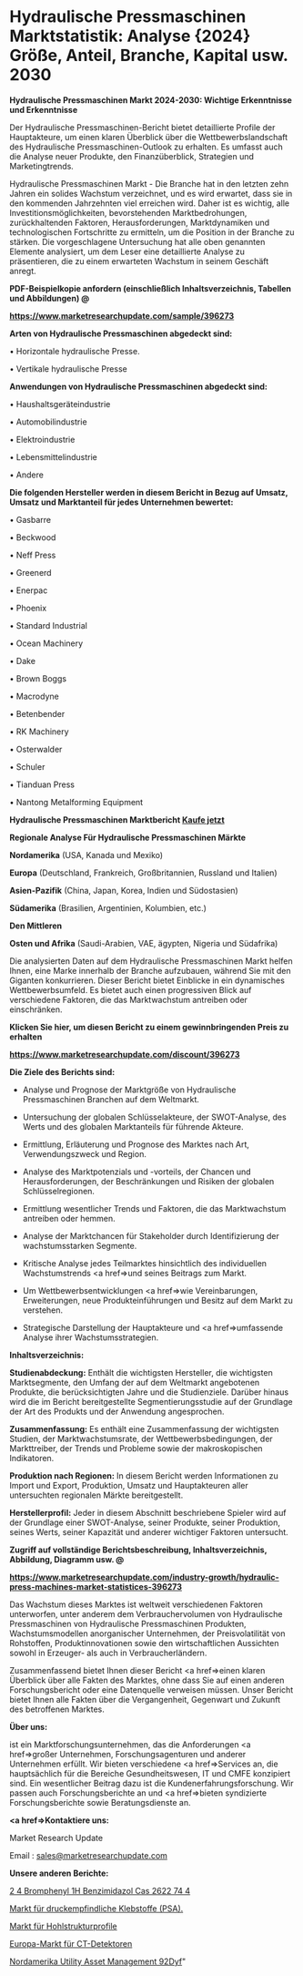 # Hydraulische Pressmaschinen Marktstatistik: Analyse {2024} Größe, Anteil, Branche, Kapital usw. 2030

<strong>Hydraulische Pressmaschinen Markt 2024-2030: Wichtige Erkenntnisse und Erkenntnisse</strong>

Der Hydraulische Pressmaschinen-Bericht bietet detaillierte Profile der Hauptakteure, um einen klaren Überblick über die Wettbewerbslandschaft des Hydraulische Pressmaschinen-Outlook zu erhalten. Es umfasst auch die Analyse neuer Produkte, den Finanzüberblick, Strategien und Marketingtrends.

Hydraulische Pressmaschinen Markt - Die Branche hat in den letzten zehn Jahren ein solides Wachstum verzeichnet, und es wird erwartet, dass sie in den kommenden Jahrzehnten viel erreichen wird. Daher ist es wichtig, alle Investitionsmöglichkeiten, bevorstehenden Marktbedrohungen, zurückhaltenden Faktoren, Herausforderungen, Marktdynamiken und technologischen Fortschritte zu ermitteln, um die Position in der Branche zu stärken. Die vorgeschlagene Untersuchung hat alle oben genannten Elemente analysiert, um dem Leser eine detaillierte Analyse zu präsentieren, die zu einem erwarteten Wachstum in seinem Geschäft anregt.



<strong><b>PDF-Beispielkopie anfordern (einschließlich Inhaltsverzeichnis, Tabellen und Abbildungen) @ </b></strong>

<strong><a href=https://www.marketresearchupdate.com/sample/396273>

<strong>https://www.marketresearchupdate.com/sample/396273</u></a></strong></strong>



<strong>Arten von Hydraulische Pressmaschinen abgedeckt sind:</strong>

• Horizontale hydraulische Presse.

• Vertikale hydraulische Presse



<strong>Anwendungen von Hydraulische Pressmaschinen abgedeckt sind:</strong>

• Haushaltsgeräteindustrie

• Automobilindustrie

• Elektroindustrie

• Lebensmittelindustrie

• Andere



<strong>Die folgenden Hersteller werden in diesem Bericht in Bezug auf Umsatz, Umsatz und Marktanteil für jedes Unternehmen bewertet:</strong>

• Gasbarre

• Beckwood

• Neff Press

• Greenerd

• Enerpac

• Phoenix

• Standard Industrial

• Ocean Machinery

• Dake

• Brown Boggs

• Macrodyne

• Betenbender

• RK Machinery

• Osterwalder

• Schuler

• Tianduan Press

• Nantong Metalforming Equipment



<strong>Hydraulische Pressmaschinen Marktbericht <a href=https://www.marketresearchupdate.com/buynow/396273>Kaufe jetzt</a></strong>



<strong>Regionale Analyse Für Hydraulische Pressmaschinen Märkte</strong>



<strong>Nordamerika</strong> (USA, Kanada und Mexiko)



<strong>Europa</strong> (Deutschland, Frankreich, Großbritannien, Russland und Italien)



<strong>Asien-Pazifik</strong> (China, Japan, Korea, Indien und Südostasien)



<strong>Südamerika</strong> (Brasilien, Argentinien, Kolumbien, etc.)



<strong>Den Mittleren</strong> 

<strong>Osten und Afrika</strong> (Saudi-Arabien, VAE, ägypten, Nigeria und Südafrika)

Die analysierten Daten auf dem Hydraulische Pressmaschinen Markt helfen Ihnen, eine Marke innerhalb der Branche aufzubauen, während Sie mit den Giganten konkurrieren. Dieser Bericht bietet Einblicke in ein dynamisches Wettbewerbsumfeld. Es bietet auch einen progressiven Blick auf verschiedene Faktoren, die das Marktwachstum antreiben oder einschränken.



<strong>Klicken Sie hier, um diesen Bericht zu einem gewinnbringenden Preis zu erhalten
</strong>

<strong><a href=https://www.marketresearchupdate.com/discount/396273>https://www.marketresearchupdate.com/discount/396273</b></u></strong></a>



<strong>Die Ziele des Berichts sind:</strong>

- Analyse und Prognose der Marktgröße von Hydraulische Pressmaschinen Branchen auf dem Weltmarkt.

- Untersuchung der globalen Schlüsselakteure, der SWOT-Analyse, des Werts und des globalen Marktanteils für führende Akteure.

- Ermittlung, Erläuterung und Prognose des Marktes nach Art, Verwendungszweck und Region.

- Analyse des Marktpotenzials und -vorteils, der Chancen und Herausforderungen, der Beschränkungen und Risiken der globalen Schlüsselregionen.

- Ermittlung wesentlicher Trends und Faktoren, die das Marktwachstum antreiben oder hemmen.

- Analyse der Marktchancen für Stakeholder durch Identifizierung der wachstumsstarken Segmente.

- Kritische Analyse jedes Teilmarktes hinsichtlich des individuellen Wachstumstrends <a href=>und</a> seines Beitrags zum Markt.

- Um Wettbewerbsentwicklungen <a href=>wie</a> Vereinbarungen, Erweiterungen, neue Produkteinführungen und Besitz auf dem Markt zu verstehen.

- Strategische Darstellung der Hauptakteure und <a href=>umfas</a>sende Analyse ihrer Wachstumsstrategien.



<strong>Inhaltsverzeichnis:</strong>



<strong>Studienabdeckung:</strong> Enthält die wichtigsten Hersteller, die wichtigsten Marktsegmente, den Umfang der auf dem Weltmarkt angebotenen Produkte, die berücksichtigten Jahre und die Studienziele. Darüber hinaus wird die im Bericht bereitgestellte Segmentierungsstudie auf der Grundlage der Art des Produkts und der Anwendung angesprochen.



<strong>Zusammenfassung:</strong> Es enthält eine Zusammenfassung der wichtigsten Studien, der Marktwachstumsrate, der Wettbewerbsbedingungen, der Markttreiber, der Trends und Probleme sowie der makroskopischen Indikatoren.



<strong>Produktion nach Regionen:</strong> In diesem Bericht werden Informationen zu Import und Export, Produktion, Umsatz und Hauptakteuren aller untersuchten regionalen Märkte bereitgestellt.



<strong>Herstellerprofil:</strong> Jeder in diesem Abschnitt beschriebene Spieler wird auf der Grundlage einer SWOT-Analyse, seiner Produkte, seiner Produktion, seines Werts, seiner Kapazität und anderer wichtiger Faktoren untersucht.



<strong><b>Zugriff auf vollständige Berichtsbeschreibung, Inhaltsverzeichnis, Abbildung, Diagramm usw. @ </b></strong>

<strong><a href=https://www.marketresearchupdate.com/industry-growth/hydraulic-press-machines-market-statistices-396273>https://www.marketresearchupdate.com/industry-growth/hydraulic-press-machines-market-statistices-396273</a></strong>

Das Wachstum dieses Marktes ist weltweit verschiedenen Faktoren unterworfen, unter anderem dem Verbrauchervolumen von Hydraulische Pressmaschinen von Hydraulische Pressmaschinen Produkten, Wachstumsmodellen anorganischer Unternehmen, der Preisvolatilität von Rohstoffen, Produktinnovationen sowie den wirtschaftlichen Aussichten sowohl in Erzeuger- als auch in Verbraucherländern.

Zusammenfassend bietet Ihnen dieser Bericht <a href=>einen</a> klaren Überblick über alle Fakten des Marktes, ohne dass Sie auf einen anderen Forschungsbericht oder eine Datenquelle verweisen müssen. Unser Bericht bietet Ihnen alle Fakten über die Vergangenheit, Gegenwart und Zukunft des betroffenen Marktes.



<strong>Über uns:</strong>

 ist ein Marktforschungsunternehmen, das die Anforderungen <a href=>großer</a> Unternehmen, Forschungsagenturen und anderer Unternehmen erfüllt. Wir bieten verschiedene <a href=>Services</a> an, die hauptsächlich für die Bereiche Gesundheitswesen, IT und CMFE konzipiert sind. Ein wesentlicher Beitrag dazu ist die Kundenerfahrungsforschung. Wir passen auch Forschungsberichte an und <a href=>bieten</a> syndizierte Forschungsberichte sowie Beratungsdienste an.



<strong><a href=>Kontaktiere uns:</a></strong>

Market Research Update

Email : sales@marketresearchupdate.com



<strong>Unsere anderen Berichte:</strong>

<a href=https://www.linkedin.com/pulse/2-4-bromophenyl-1h-benzimidazole-cas-2622-74-4>2 4 Bromphenyl 1H Benzimidazol Cas 2622 74 4</a>

<a href=https://www.linkedin.com/pulse/pressure-sensitive-adhesives-psa-market-research>Markt für druckempfindliche Klebstoffe (PSA).</a>

<a href=https://www.linkedin.com/pulse/hollow-structural-sections-market-analysis-segment>Markt für Hohlstrukturprofile</a>

<a href=https://www.linkedin.com/pulse/europe-ct-detector-market-overview-demand-size-growth>Europa-Markt für CT-Detektoren</a>

<a href=https://www.linkedin.com/pulse/north-america-utility-asset-management-92dyf/>Nordamerika Utility Asset Management 92Dyf</a>"
